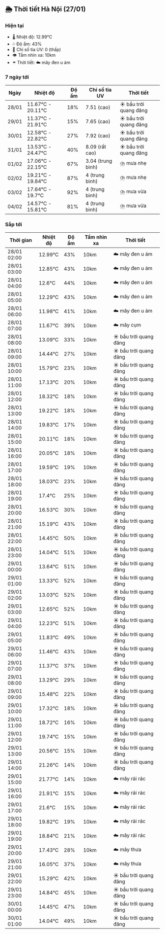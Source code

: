 ## 🌦️ Thời tiết Hà Nội (27/01)

### Hiện tại

- 🌡️ Nhiệt độ: 12.99℃
- 💦 Độ ẩm: 43%
- 🌟 Chỉ số tia UV: 0 (thấp)
- 👁️ Tầm nhìn xa: 10km
- ☂️ Thời tiết: ☁️ mây đen u ám

### 7 ngày tới

| Ngày | Nhiệt độ | Độ ẩm | Chỉ số tia UV | Thời tiết |
| --- | --- | --- | --- | --- |
| 28/01 | 11.67℃ - 20.11℃ | 18% | 7.51 (cao) | ☀️ bầu trời quang đãng |
| 29/01 | 11.37℃ - 21.91℃ | 15% | 7.65 (cao) | ☀️ bầu trời quang đãng |
| 30/01 | 12.58℃ - 22.82℃ | 27% | 7.92 (cao) | ☀️ bầu trời quang đãng |
| 31/01 | 13.53℃ - 24.47℃ | 40% | 8.09 (rất cao) | ☀️ bầu trời quang đãng |
| 01/02 | 17.06℃ - 22.15℃ | 67% | 3.04 (trung bình) | ⛈️ mưa nhẹ |
| 02/02 | 19.21℃ - 19.84℃ | 87% | 4 (trung bình) | ⛈️ mưa nhẹ |
| 03/02 | 17.64℃ - 19.7℃ | 92% | 4 (trung bình) | ⛈️ mưa vừa |
| 04/02 | 14.57℃ - 15.81℃ | 81% | 4 (trung bình) | ⛈️ mưa vừa |

### Sắp tới

| Thời gian | Nhiệt độ | Độ ẩm | Tầm nhìn xa | Thời tiết |
| --- | --- | --- | --- | --- |
| 28/01 02:00 | 12.99℃ | 43% | 10km | ☁️ mây đen u ám |
| 28/01 03:00 | 12.85℃ | 43% | 10km | ☁️ mây đen u ám |
| 28/01 04:00 | 12.6℃ | 44% | 10km | ☁️ mây đen u ám |
| 28/01 05:00 | 12.29℃ | 43% | 10km | ☁️ mây đen u ám |
| 28/01 06:00 | 11.98℃ | 41% | 10km | ☁️ mây đen u ám |
| 28/01 07:00 | 11.67℃ | 39% | 10km | ☁️ mây cụm |
| 28/01 08:00 | 13.09℃ | 33% | 10km | ☀️ bầu trời quang đãng |
| 28/01 09:00 | 14.44℃ | 27% | 10km | ☀️ bầu trời quang đãng |
| 28/01 10:00 | 15.79℃ | 23% | 10km | ☀️ bầu trời quang đãng |
| 28/01 11:00 | 17.13℃ | 20% | 10km | ☀️ bầu trời quang đãng |
| 28/01 12:00 | 18.32℃ | 18% | 10km | ☀️ bầu trời quang đãng |
| 28/01 13:00 | 19.22℃ | 18% | 10km | ☀️ bầu trời quang đãng |
| 28/01 14:00 | 19.83℃ | 17% | 10km | ☀️ bầu trời quang đãng |
| 28/01 15:00 | 20.11℃ | 18% | 10km | ☀️ bầu trời quang đãng |
| 28/01 16:00 | 20.05℃ | 18% | 10km | ☀️ bầu trời quang đãng |
| 28/01 17:00 | 19.59℃ | 19% | 10km | ☀️ bầu trời quang đãng |
| 28/01 18:00 | 18.03℃ | 23% | 10km | ☀️ bầu trời quang đãng |
| 28/01 19:00 | 17.4℃ | 25% | 10km | ☀️ bầu trời quang đãng |
| 28/01 20:00 | 16.53℃ | 30% | 10km | ☀️ bầu trời quang đãng |
| 28/01 21:00 | 15.19℃ | 43% | 10km | ☀️ bầu trời quang đãng |
| 28/01 22:00 | 14.45℃ | 50% | 10km | ☀️ bầu trời quang đãng |
| 28/01 23:00 | 14.04℃ | 51% | 10km | ☀️ bầu trời quang đãng |
| 29/01 00:00 | 13.64℃ | 51% | 10km | ☀️ bầu trời quang đãng |
| 29/01 01:00 | 13.33℃ | 52% | 10km | ☀️ bầu trời quang đãng |
| 29/01 02:00 | 13.03℃ | 52% | 10km | ☀️ bầu trời quang đãng |
| 29/01 03:00 | 12.65℃ | 52% | 10km | ☀️ bầu trời quang đãng |
| 29/01 04:00 | 12.23℃ | 51% | 10km | ☀️ bầu trời quang đãng |
| 29/01 05:00 | 11.83℃ | 49% | 10km | ☀️ bầu trời quang đãng |
| 29/01 06:00 | 11.46℃ | 43% | 10km | ☀️ bầu trời quang đãng |
| 29/01 07:00 | 11.37℃ | 37% | 10km | ☀️ bầu trời quang đãng |
| 29/01 08:00 | 13.29℃ | 29% | 10km | ☀️ bầu trời quang đãng |
| 29/01 09:00 | 15.48℃ | 22% | 10km | ☀️ bầu trời quang đãng |
| 29/01 10:00 | 17.32℃ | 18% | 10km | ☀️ bầu trời quang đãng |
| 29/01 11:00 | 18.72℃ | 16% | 10km | ☀️ bầu trời quang đãng |
| 29/01 12:00 | 19.74℃ | 15% | 10km | ☀️ bầu trời quang đãng |
| 29/01 13:00 | 20.56℃ | 15% | 10km | ☀️ bầu trời quang đãng |
| 29/01 14:00 | 21.26℃ | 14% | 10km | ☀️ bầu trời quang đãng |
| 29/01 15:00 | 21.77℃ | 14% | 10km | ☁️ mây rải rác |
| 29/01 16:00 | 21.91℃ | 15% | 10km | ☁️ mây rải rác |
| 29/01 17:00 | 21.6℃ | 15% | 10km | ☁️ mây rải rác |
| 29/01 18:00 | 19.82℃ | 19% | 10km | ☁️ mây rải rác |
| 29/01 19:00 | 18.84℃ | 21% | 10km | ☁️ mây rải rác |
| 29/01 20:00 | 17.43℃ | 28% | 10km | ☁️ mây thưa |
| 29/01 21:00 | 16.05℃ | 37% | 10km | ☁️ mây thưa |
| 29/01 22:00 | 15.29℃ | 42% | 10km | ☀️ bầu trời quang đãng |
| 29/01 23:00 | 14.84℃ | 45% | 10km | ☀️ bầu trời quang đãng |
| 30/01 00:00 | 14.45℃ | 47% | 10km | ☀️ bầu trời quang đãng |
| 30/01 01:00 | 14.04℃ | 49% | 10km | ☀️ bầu trời quang đãng |

